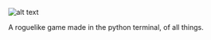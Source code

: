 ![alt text](https://github.com/fakevoxel/py-rogue/blob/master/images/logo.png?raw=true)

A roguelike game made in the python terminal, of all things.
